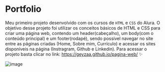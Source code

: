 # Portfolio

Meu primeiro projeto desenvolvido com os cursos de `HTML` e `CSS` do Alura.
O objetivo desse projeto foi utilizar os conceitos básicos de HTML e CSS para criar uma página web, contendo um header(cabeçalho), um body(com o conteúdo principal) e um footer(rodapé), sendo possível navegar no site entre as páginas criadas (Home, Sobre mim, Currículo) e acessar os sites disponíveis na página (Instragram, Github e Linkedin). 
Para acessar o projeto basta clicar no link: https://geyzaa.github.io/pagina-web/ ✨


![image](https://user-images.githubusercontent.com/97538755/227626549-b7be96d4-c0a1-4b72-8470-affb973cae32.png)

